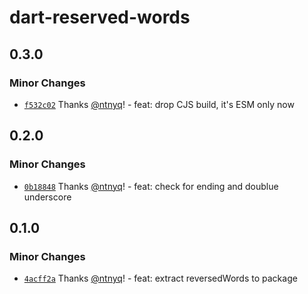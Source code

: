 # dart-reserved-words

## 0.3.0

### Minor Changes

- [`f532c02`](https://github.com/ntnyq/dart-packages/commit/f532c02a84e156556e474d053c03bb874bdaf649) Thanks [@ntnyq](https://github.com/ntnyq)! - feat: drop CJS build, it's ESM only now

## 0.2.0

### Minor Changes

- [`0b18848`](https://github.com/ntnyq/dart-packages/commit/0b1884824cc95bcb4efe178f31e903d688780307) Thanks [@ntnyq](https://github.com/ntnyq)! - feat: check for ending and doublue underscore

## 0.1.0

### Minor Changes

- [`4acff2a`](https://github.com/ntnyq/dart-packages/commit/4acff2a240aac935231c32767d24d6a1185095ba) Thanks [@ntnyq](https://github.com/ntnyq)! - feat: extract reversedWords to package
